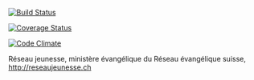 [![Build Status](https://semaphoreci.com/api/v1/js-tech/resj/branches/master/badge.svg)](https://semaphoreci.com/js-tech/resj)

[![Coverage Status](https://coveralls.io/repos/github/JS-Tech/resj/badge.svg?branch=master)](https://coveralls.io/github/JS-Tech/resj?branch=master)

[![Code Climate](https://codeclimate.com/github/JS-Tech/resj/badges/gpa.svg)](https://codeclimate.com/github/JS-Tech/resj)

Réseau jeunesse, ministère évangélique du Réseau évangélique suisse, http://reseaujeunesse.ch
